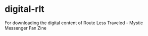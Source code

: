 # digital-rlt
For downloading the digital content of Route Less Traveled - Mystic Messenger Fan Zine
